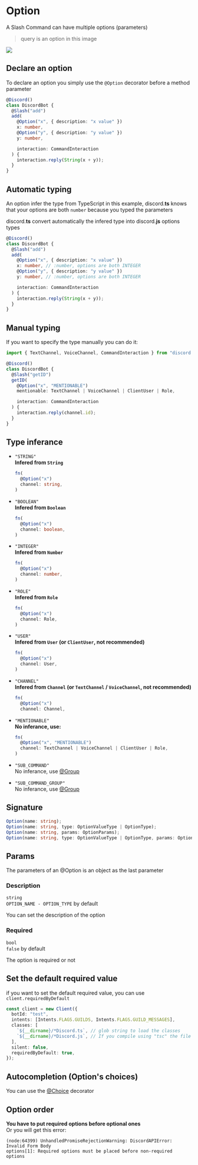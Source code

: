 # Option

A Slash Command can have multiple options (parameters)

> query is an option in this image

![](/discord.ts/options.png)

## Declare an option

To declare an option you simply use the `@Option` decorator before a method parameter

```ts
@Discord()
class DiscordBot {
  @Slash("add")
  add(
    @Option("x", { description: "x value" })
    x: number,
    @Option("y", { description: "y value" })
    y: number,

    interaction: CommandInteraction
  ) {
    interaction.reply(String(x + y));
  }
}
```

## Automatic typing

An option infer the type from TypeScript in this example, discord.**ts** knows that your options are both `number` because you typed the parameters

discord.**ts** convert automatically the infered type into discord.**js** options types

```ts
@Discord()
class DiscordBot {
  @Slash("add")
  add(
    @Option("x", { description: "x value" })
    x: number, // :number, options are both INTEGER
    @Option("y", { description: "y value" })
    y: number, // :number, options are both INTEGER

    interaction: CommandInteraction
  ) {
    interaction.reply(String(x + y));
  }
}
```

## Manual typing

If you want to specify the type manually you can do it:

```ts
import { TextChannel, VoiceChannel, CommandInteraction } from "discord.js";

@Discord()
class DiscordBot {
  @Slash("getID")
  getID(
    @Option("x", "MENTIONABLE")
    mentionable: TextChannel | VoiceChannel | ClientUser | Role,

    interaction: CommandInteraction
  ) {
    interaction.reply(channel.id);
  }
}
```

## Type inferance

- `"STRING"`  
  **Infered from `String`**

  ```ts
  fn(
    @Option("x")
    channel: string,
  )
  ```

- `"BOOLEAN"`  
  **Infered from `Boolean`**

  ```ts
  fn(
    @Option("x")
    channel: boolean,
  )
  ```

- `"INTEGER"`  
  **Infered from `Number`**

  ```ts
  fn(
    @Option("x")
    channel: number,
  )
  ```

- `"ROLE"`  
  **Infered from `Role`**

  ```ts
  fn(
    @Option("x")
    channel: Role,
  )
  ```

- `"USER"`  
  **Infered from `User` (or `ClientUser`, not recommended)**

  ```ts
  fn(
    @Option("x")
    channel: User,
  )
  ```

- `"CHANNEL"`  
  **Infered from `Channel` (or `TextChannel` / `VoiceChannel`, not recommended)**

  ```ts
  fn(
    @Option("x")
    channel: Channel,
  ```

- `"MENTIONABLE"`  
  **No inferance, use:**

  ```ts
  fn(
    @Option("x", "MENTIONABLE")
    channel: TextChannel | VoiceChannel | ClientUser | Role,
  )
  ```

- `"SUB_COMMAND"`  
  No inferance, use [@Group](/decorators/group/)
- `"SUB_COMMAND_GROUP"`  
  No inferance, use [@Group](/decorators/group/)

## Signature

```ts
Option(name: string);
Option(name: string, type: OptionValueType | OptionType);
Option(name: string, params: OptionParams);
Option(name: string, type: OptionValueType | OptionType, params: OptionParams);
```

## Params

The parameters of an @Option is an object as the last parameter

### Description

`string`  
`OPTION_NAME - OPTION_TYPE` by default

You can set the description of the option

### Required

`bool`  
`false` by default

The option is required or not

## Set the default required value

if you want to set the default required value, you can use `client.requiredByDefault`

```ts
const client = new Client({
  botId: "test",
  intents: [Intents.FLAGS.GUILDS, Intents.FLAGS.GUILD_MESSAGES],
  classes: [
    `${__dirname}/*Discord.ts`, // glob string to load the classes
    `${__dirname}/*Discord.js`, // If you compile using "tsc" the file extension change to .js
  ],
  silent: false,
  requiredByDefault: true,
});
```

## Autocompletion (Option's choices)

You can use the [@Choice](/decorators/choice/) decorator

## Option order

**You have to put required options before optional ones**  
Or you will get this error:

```
(node:64399) UnhandledPromiseRejectionWarning: DiscordAPIError: Invalid Form Body
options[1]: Required options must be placed before non-required options
```
